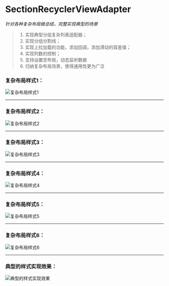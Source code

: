# SectionRecyclerViewAdapter
*针对各种复杂布局做总结，完整实现典型的场景*


> 1. 实现典型分组复杂列表适配器；<br>
> 2. 实现分组分割线；<br>
> 3. 实现上拉加载的功能，添加回调，添加滑动的容差值；<br>
> 4. 实现列数的控制；<br>
> 5. 支持设置空布局，动态监听数据<br>
> 6. 归纳复杂布局场景，使得通用性更为广泛<br>

### 复杂布局样式1：

![复杂布局样式1](https://github.com/gycold/SectionRecyclerViewAdapter/blob/master/pictures/1.png)

---

### 复杂布局样式2：


![复杂布局样式2](https://github.com/gycold/SectionRecyclerViewAdapter/blob/master/pictures/2.png)

---

### 复杂布局样式3：


![复杂布局样式3](https://github.com/gycold/SectionRecyclerViewAdapter/blob/master/pictures/3.png)

---

### 复杂布局样式4：


![复杂布局样式4](https://github.com/gycold/SectionRecyclerViewAdapter/blob/master/pictures/4.png)

---

### 复杂布局样式5：


![复杂布局样式5](https://github.com/gycold/SectionRecyclerViewAdapter/blob/master/pictures/5.png)

---

### 复杂布局样式6：


![复杂布局样式6](https://github.com/gycold/SectionRecyclerViewAdapter/blob/master/pictures/6.png)

---

### 典型的样式实现效果：


![典型的样式实现效果](https://github.com/gycold/SectionRecyclerViewAdapter/blob/master/pictures/7.png)

